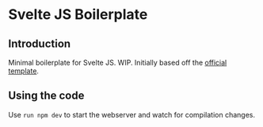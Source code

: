 # Svelte JS Boilerplate

## Introduction

Minimal boilerplate for Svelte JS. WIP. Initially based off the [official template](https://github.com/sveltejs/template-webpack).

## Using the code

Use `run npm dev` to start the webserver and watch for compilation changes.